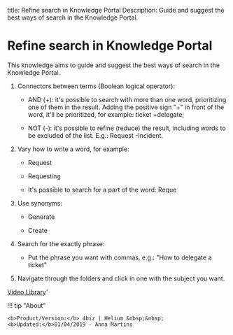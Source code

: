 title: Refine search in Knowledge Portal
Description: Guide and suggest the best ways of search in the Knowledge Portal. 
# Refine search in Knowledge Portal

This knowledge aims to guide and suggest the best ways of search in the Knowledge Portal.

1.  Connectors between terms (Boolean logical operator):

    + AND (+): it's possible to search with more than one word, prioritizing one
    of them in the result. Adding the positive sign "+" in front of the word,
    it'll be prioritized, for example: ticket +delegate;

    + NOT (-): it's possible to refine (reduce) the result, including words to be
    excluded of the list. E.g.: Request -Incident.

1.  Vary how to write a word, for example:

    + Request

    + Requesting

    + It's possible to search for a part of the word: Reque

1.  Use synonyms:

    + Generate

    + Create

1.  Search for the exactly phrase:

    + Put the phrase you want with commas, e.g.: "How to delegate a ticket"

1.  Navigate through the folders and click in one with the subject you want.



<i class='fa fa-youtube-play  fa-2x' style='color:#97ce17;vertical-align: middle;'> </i> [Video Library](https://www.youtube.com/playlist?list=PLB5qK2uzf2ROOaL7DsS86sLx4ilNgruEc)'

!!! tip "About"

    <b>Product/Version:</b> 4biz | Helium &nbsp;&nbsp;
    <b>Updated:</b>01/04/2019 - Anna Martins
